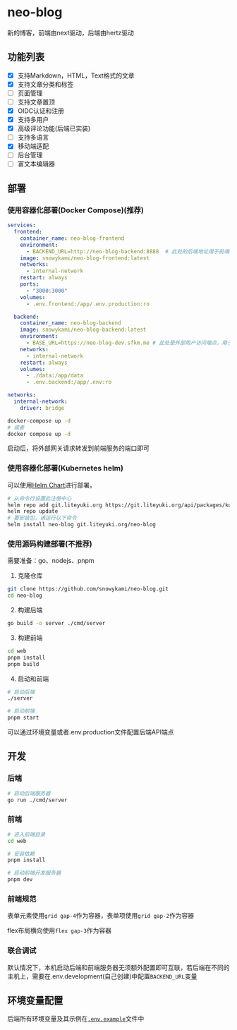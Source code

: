 # neo-blog
新的博客，前端由next驱动，后端由hertz驱动

## 功能列表

- [x] 支持Markdown，HTML，Text格式的文章
- [x] 支持文章分类和标签
- [ ] 页面管理
- [ ] 支持文章置顶
- [x] OIDC认证和注册
- [x] 支持多用户
- [x] 高级评论功能(后端已实装)
- [ ] 支持多语言
- [x] 移动端适配
- [ ] 后台管理
- [ ] 富文本编辑器

## 部署

### 使用容器化部署(Docker Compose)(推荐)

```yaml
services:
  frontend:
    container_name: neo-blog-frontend
    environment:
      - BACKEND_URL=http://neo-blog-backend:8888  # 此处的后端地址用于前端服务器访问后端服务
    image: snowykami/neo-blog-frontend:latest
    networks:
      - internal-network
    restart: always
    ports:
      - "3000:3000"
    volumes:
      - .env.frontend:/app/.env.production:ro

  backend:
    container_name: neo-blog-backend
    image: snowykami/neo-blog-backend:latest
    environment:
      - BASE_URL=https://neo-blog-dev.sfkm.me # 此处是外部用户访问端点，用于在某些情况下后端可以生成正确的URL
    networks:
      - internal-network
    restart: always
    volumes:
      - ./data:/app/data
      - .env.backend:/app/.env:ro

networks:
  internal-network:
    driver: bridge
```


```bash
docker-compose up -d
# 或者
docker compose up -d
```

启动后，将外部网关请求转发到前端服务的端口即可

### 使用容器化部署(Kubernetes helm)

可以使用[Helm Chart](https://artifacthub.io/packages/helm/snowykami/neo-blog)进行部署。

```bash
# 从命令行设置此注册中心
helm repo add git.liteyuki.org https://git.liteyuki.org/api/packages/kubernetes/helm
helm repo update
# 要安装包，请运行以下命令
helm install neo-blog git.liteyuki.org/neo-blog
```

### 使用源码构建部署(不推荐)

需要准备：go、nodejs、pnpm

1. 克隆仓库

```bash
git clone https://github.com/snowykami/neo-blog.git
cd neo-blog
```

2. 构建后端

```bash
go build -o server ./cmd/server
```

3. 构建前端


```bash
cd web
pnpm install
pnpm build
```

4. 启动和前端

```bash
# 启动后端
./server 

# 启动前端
pnpm start
```

可以通过环境变量或者.env.production文件配置后端API端点

## 开发

### 后端

```bash
# 启动后端服务器
go run ./cmd/server
```

### 前端

```bash
# 进入前端目录
cd web

# 安装依赖
pnpm install

# 启动前端开发服务器
pnpm dev
```

### 前端规范

表单元素使用`grid gap-4`作为容器，表单项使用`grid gap-2`作为容器

flex布局横向使用`flex gap-3`作为容器

### 联合调试

默认情况下，本机启动后端和前端服务器无须额外配置即可互联，若后端在不同的主机上，需要在.env.development(自己创建)中配置`BACKEND_URL`变量

## 环境变量配置

后端所有环境变量及其示例在[`.env.example`](./.env.example)文件中